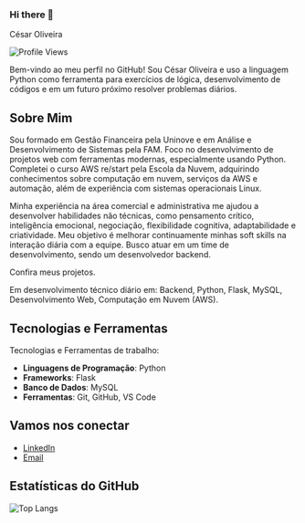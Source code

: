### Hi there 👋
César Oliveira

![Profile Views](https://komarev.com/ghpvc/?username=CesarOli&color=brightgreen)

Bem-vindo ao meu perfil no GitHub! Sou César Oliveira e uso a linguagem Python como ferramenta para exercícios de lógica, desenvolvimento de códigos e em um futuro próximo resolver problemas diários.

## Sobre Mim
Sou formado em Gestão Financeira pela Uninove e em Análise e Desenvolvimento de Sistemas pela FAM. Foco no desenvolvimento de projetos web com ferramentas modernas, especialmente usando Python. Completei o curso AWS re/start pela Escola da Nuvem, adquirindo conhecimentos sobre computação em nuvem, serviços da AWS e automação, além de experiência com sistemas operacionais Linux.

Minha experiência na área comercial e administrativa me ajudou a desenvolver habilidades não técnicas, como pensamento crítico, inteligência emocional, negociação, flexibilidade cognitiva, adaptabilidade e criatividade. Meu objetivo é melhorar continuamente minhas soft skills na interação diária com a equipe. 
Busco atuar em um time de desenvolvimento, sendo um desenvolvedor backend.

Confira meus projetos.

Em desenvolvimento técnico diário em: Backend, Python, Flask, MySQL, Desenvolvimento Web, Computação em Nuvem (AWS).

## Tecnologias e Ferramentas

Tecnologias e Ferramentas de trabalho:

- **Linguagens de Programação**: Python
- **Frameworks**: Flask
- **Banco de Dados**: MySQL
- **Ferramentas**: Git, GitHub, VS Code

## Vamos nos conectar

- [LinkedIn](https://www.linkedin.com/in/cesaroliveira-python/)
- [Email](mailto:cesaraleoliveira@gmail.com)


## Estatísticas do GitHub

![Top Langs](https://github-readme-stats.vercel.app/api/top-langs/?username=CesarOli&layout=compact&theme=radical&langs_count=10&hide=html,css,java)
